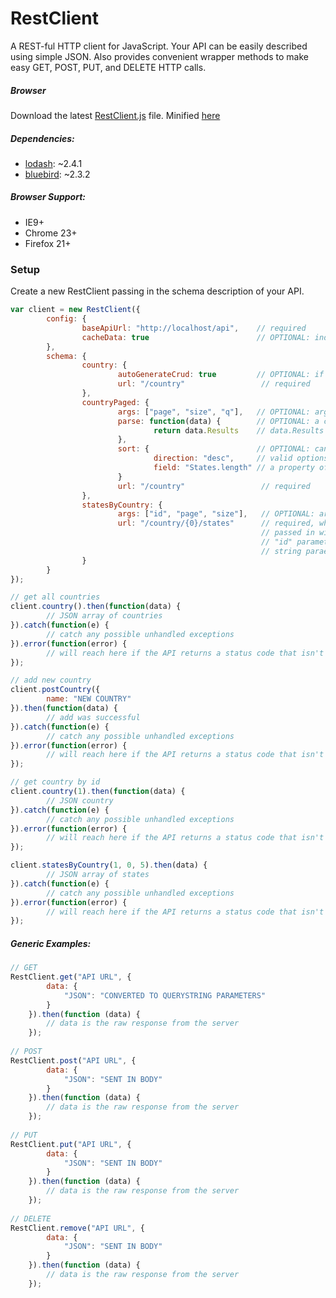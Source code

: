 RestClient
==========

A REST-ful HTTP client for JavaScript. Your API can be easily described using simple JSON. Also provides convenient
wrapper methods to make easy GET, POST, PUT, and DELETE HTTP calls.

##### Browser

Download the latest [RestClient.js](https://raw.githubusercontent.com/remelpugh/restclient/master/dist/RestClient.js) file. 
Minified [here](https://raw.githubusercontent.com/remelpugh/restclient/master/dist/RestClient.min.js)

##### Dependencies:

* [lodash](http://lodash.com/): ~2.4.1
* [bluebird](https://github.com/petkaantonov/bluebird): ~2.3.2

##### Browser Support:

* IE9+
* Chrome 23+
* Firefox 21+

### Setup
Create a new RestClient passing in the schema description of your API.

```javascript
var client = new RestClient({
        config: {
                baseApiUrl: "http://localhost/api",    // required
                cacheData: true                        // OPTIONAL: indicate if data should be cached to localStorage
        },
        schema: {
                country: {
                        autoGenerateCrud: true         // OPTIONAL: if true add, updating, deleting countries will be created
                        url: "/country"                 // required
                },
                countryPaged: {
                        args: ["page", "size", "q"],   // OPTIONAL: arguments that can be passed to function
                        parse: function(data) {        // OPTIONAL: a callback to provide extra data parsing
                                return data.Results    // data.Results would contain the actual list of countries
                        },
                        sort: {                        // OPTIONAL: can also be an array of sort options
                                direction: "desc",     // valid options "asc", "desc"
                                field: "States.length" // a property of the data return dot notation is possible 
                        }
                        url: "/country"                 // required
                },
                statesByCountry: {
                        args: ["id", "page", "size"],   // OPTIONAL: arguments that can be passed to function
                        url: "/country/{0}/states"      // required, when using the .NET string format notation arguments
                                                        // passed in will become part of the url, in this example on the
                                                        // "id" parameter will be part of the url the rest will be query
                                                        // string paraemters
                }
        }
});

// get all countries
client.country().then(function(data) {
        // JSON array of countries
}).catch(function(e) {
        // catch any possible unhandled exceptions
}).error(function(error) {
        // will reach here if the API returns a status code that isn't a 200
});

// add new country
client.postCountry({
        name: "NEW COUNTRY"
}).then(function(data) {
        // add was successful
}).catch(function(e) {
        // catch any possible unhandled exceptions
}).error(function(error) {
        // will reach here if the API returns a status code that isn't a 200
});

// get country by id
client.country(1).then(function(data) {
        // JSON country
}).catch(function(e) {
        // catch any possible unhandled exceptions
}).error(function(error) {
        // will reach here if the API returns a status code that isn't a 200
});

client.statesByCountry(1, 0, 5).then(data) {
        // JSON array of states
}).catch(function(e) {
        // catch any possible unhandled exceptions
}).error(function(error) {
        // will reach here if the API returns a status code that isn't a 200
});
```

##### Generic Examples:

```javascript
// GET
RestClient.get("API URL", {
        data: {
            "JSON": "CONVERTED TO QUERYSTRING PARAMETERS"
        }
    }).then(function (data) {
        // data is the raw response from the server
    });
    
// POST
RestClient.post("API URL", {
        data: {
            "JSON": "SENT IN BODY"
        }
    }).then(function (data) {
        // data is the raw response from the server
    });
    
// PUT
RestClient.put("API URL", {
        data: {
            "JSON": "SENT IN BODY"
        }
    }).then(function (data) {
        // data is the raw response from the server
    });
    
// DELETE
RestClient.remove("API URL", {
        data: {
            "JSON": "SENT IN BODY"
        }
    }).then(function (data) {
        // data is the raw response from the server
    });
```
